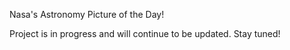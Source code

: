 Nasa's Astronomy Picture of the Day!

Project is in progress and will continue to be updated. Stay tuned!
